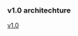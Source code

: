 ### v1.0 architechture

[v1.0](https://github.com/moonblade/watermark/raw/worker/assets/archv1.0.png)